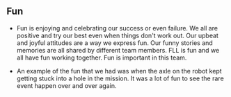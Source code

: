 ## Fun

* Fun is enjoying and celebrating our success or even failure. We all are positive and try our best even when things don't work out. 
Our upbeat and joyful attitudes are a way we express fun. Our funny stories and memories are all shared by different team members. 
FLL is fun and we all have fun working together. Fun is important in this team.

* An example of the fun that we had was when the axle on the robot kept getting stuck into a hole in the mission. It was a lot of fun to see the rare event happen over and over again.

